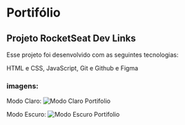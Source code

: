 # Portifólio
## Projeto RocketSeat Dev Links
Esse projeto foi desenvolvido com as seguintes tecnologias:

HTML e CSS,
JavaScript,
Git e Github e
Figma

### imagens:

Modo Claro:
![Modo Claro Portifolio](https://github.com/PedroNunes22/Portifolio/assets/119435629/b14d5c39-37f1-4a06-b2e2-5e938f1ae519)

Modo Escuro:
![Modo Escuro Portifolio](https://github.com/PedroNunes22/Portifolio/assets/119435629/96c88bb9-a66b-455a-931e-1bbacc7a1e79)
